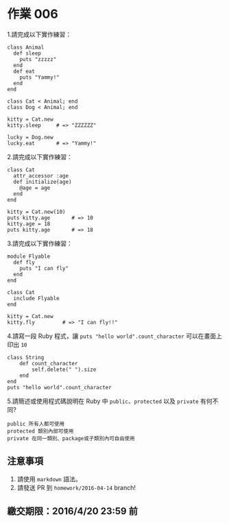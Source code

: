 # 作業 006

1.請完成以下實作練習：

```
class Animal
  def sleep
    puts "zzzzz"
  end
  def eat
  	puts "Yammy!"
  end 
end

class Cat < Animal; end
class Dog < Animal; end

kitty = Cat.new
kitty.sleep     # => "ZZZZZZ"

lucky = Dog.new
lucky.eat       # => "Yammy!"
```

2.請完成以下實作練習：

```
class Cat
  attr_accessor :age
  def initialize(age)
    @age = age  
  end
end

kitty = Cat.new(10)
puts kitty.age       # => 10
kitty.age = 18
puts kitty.age       # => 18
```

3.請完成以下實作練習：

```
module Flyable
  def fly
    puts "I can fly"
  end
end

class Cat
  include Flyable
end

kitty = Cat.new
kitty.fly         # => "I can fly!!"
```

4.請寫一段 Ruby 程式，讓 `puts "hello world".count_character` 可以在畫面上印出 `10`
```
class String
    def count_character
        self.delete(" ").size
    end 
end
puts "hello world".count_character
```
5.請簡述或使用程式碼說明在 Ruby 中 `public`、`protected` 以及 `private` 有何不同?
```
public 所有人都可使用
protected 類別內部可使用
private 在同一類別、package或子類別內可自由使用
```
## 注意事項

1. 請使用 `markdown` 語法。
2. 請發送 PR 到 `homework/2016-04-14` branch!

## 繳交期限：2016/4/20 23:59 前
